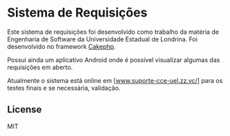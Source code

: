 Sistema de Requisições
======================

Este sistema de requisições foi desenvolvido como trabalho da matéria de Engenharia de Software da Universidade Estadual de Londrina. Foi desenvolvido no framework [Cakephp].

Possui ainda um aplicativo Android onde é possível visualizar algumas das requisições em aberto.

Atualmente o sistema está online em [www.suporte-cce-uel.zz.vc/] para os testes finais e se necessária, validação.

License
-------

MIT


[cakephp]:http://cakephp.org/
[www.suporte-cce-uel.zz.vc/]:http://suporte-cce-uel.zz.vc/
